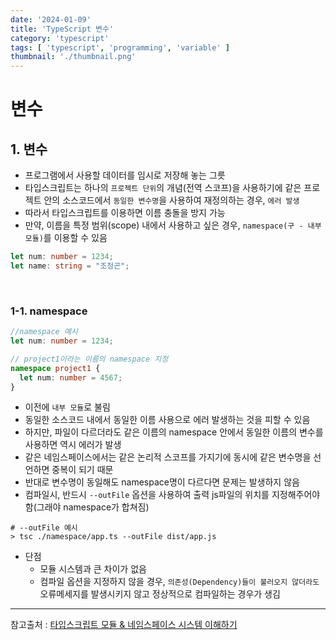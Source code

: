 ```yaml
---
date: '2024-01-09'
title: 'TypeScript 변수'
category: 'typescript'
tags: [ 'typescript', 'programming', 'variable' ]
thumbnail: './thumbnail.png'
---
```


# 변수

## 1. 변수

- 프로그램에서 사용할 데이터를 임시로 저장해 놓는 그릇
- 타입스크립트는 하나의 `프로젝트 단위`의 개념(전역 스코프)을 사용하기에 같은 프로젝트 안의 소스코드에서 `동일한 변수명`을 사용하여 재정의하는 경우, `에러 발생`
- 따라서 타입스크립트를 이용하면 이름 충돌을 방지 가능
- 만약, 이름을 특정 범위(scope) 내에서 사용하고 싶은 경우, `namespace(구 - 내부 모듈)`를 이용할 수 있음

```typescript
let num: number = 1234;
let name: string = "조정곤";
```

<br>

### 1-1. namespace

```typescript
//namespace 예시
let num: number = 1234;

// project1이라는 이름의 namespace 지정
namespace project1 {
  let num: number = 4567;
}
```

- 이전에 `내부 모듈`로 불림
- 동일한 소스코드 내에서 동일한 이름 사용으로 에러 발생하는 것을 피할 수 있음
- 하지만, 파일이 다르더라도 같은 이름의 namespace 안에서 동일한 이름의 변수를 사용하면 역시 에러가 발생
- 같은 네임스페이스에서는 같은 논리적 스코프를 가지기에 동시에 같은 변수명을 선언하면 중복이 되기 때문
- 반대로 변수명이 동일해도 namespace명이 다르다면 문제는 발생하지 않음
- 컴파일시, 반드시 `--outFile` 옵션을 사용하여 출력 js파일의 위치를 지정해주어야 함(그래야 namespace가 합쳐짐)

```shell
# --outFile 예시
> tsc ./namespace/app.ts --outFile dist/app.js
```

- 단점
    - 모듈 시스템과 큰 차이가 없음
    - 컴파일 옵션을 지정하지 않을 경우, `의존성(Dependency)들이 불러오지 않더라도` 오류메세지를 발생시키지 않고 정상적으로 컴파일하는 경우가 생김

---

참고출처 : [타입스크립트 모듈 & 네임스페이스 시스템 이해하기](https://inpa.tistory.com/entry/TS-%F0%9F%93%98-%ED%83%80%EC%9E%85%EC%8A%A4%ED%81%AC%EB%A6%BD%ED%8A%B8-%EB%AA%A8%EB%93%88-%EB%84%A4%EC%9E%84%EC%8A%A4%ED%8E%98%EC%9D%B4%EC%8A%A4-%EC%8B%9C%EC%8A%A4%ED%85%9C-%EC%9D%B4%ED%95%B4%ED%95%98%EA%B8%B0#namespace_%EC%9D%98_%EB%8B%A8%EC%A0%90)

[//]: # (---)

[//]: # ()

[//]: # (## Source)

[//]: # ()

[//]: # (- [<>]&#40;<>&#41;)

